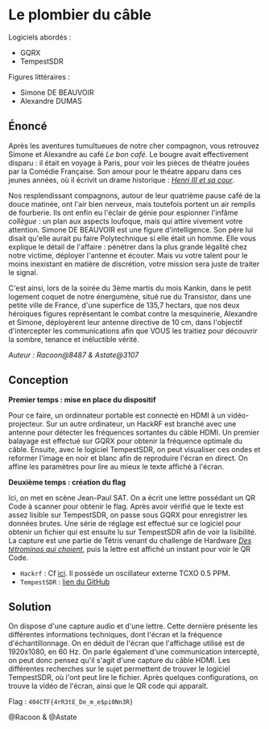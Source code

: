 
# Le plombier du câble

Logiciels abordés :

- GQRX
- TempestSDR

Figures littéraires :

- Simone DE BEAUVOIR
- Alexandre DUMAS

## Énoncé

Après les aventures tumultueues de notre cher compagnon, vous retrouvez Simone et Alexandre au café _Le bon café_.
Le bougre avait effectivement disparu : il était en voyage à Paris, pour voir les pièces de théatre jouées par la Comédie Française. Son amour pour le théatre apparu dans ces jeunes années, où il écrivit un drame historique : _[Henri III et sa cour](https://fr.wikipedia.org/wiki/Henri_III_et_sa_cour)_.

Nos resplendissant compagnons, autour de leur quatrième pause café de la douce matinée, ont l'air bien nerveux, mais toutefois portent un air remplis de fourberie. Ils ont enfin eu l'éclair de génie pour espionner l'infâme *collègue* : un plan aux aspects loufoque, mais qui attire vivement votre attention.
Simone DE BEAUVOIR est une figure d'intelligence. Son père lui disait qu'elle aurait pu faire Polytechnique si elle était un homme.
Elle vous explique le détail de l'affaire : pénétrer dans la plus grande légalité chez notre victime, déployer l'antenne et écouter. Mais vu votre talent pour le moins inexistant en matière de discrétion, votre mission sera juste de traiter le signal.

C'est ainsi, lors de la soirée du 3ème martis du mois Kankin, dans le petit logement coquet de notre énergumène, situé rue du Transistor, dans une petite ville de France, d'une superfice de 135,7 hectars, que nos deux héroiques figures représentant le combat contre la mesquinerie, Alexandre et Simone, déployèrent leur antenne directive de 10 cm, dans l'objectif d'intercepter les communications afin que VOUS les traitiez pour découvrir la sombre, tenance et inéluctible vérité.

*Auteur : Racoon@8487 & Astate@3107*


## Conception

**Premier temps : mise en place du dispositif**

Pour ce faire, un ordinnateur portable est connecté en HDMI à un vidéo-projecteur.
Sur un autre ordinateur, un HackRF est branché avec une antenne pour détecter les fréquences sortantes du câble HDMI.
Un premier balayage est effectué sur GQRX pour obtenir la fréquence optimale du câble.
Ensuite, avec le logiciel TempestSDR, on peut visualiser ces ondes et reformer l'image en noir et blanc afin de reproduire l'écran en direct. On affine les paramètres pour lire au mieux le texte affiché à l'écran.

**Deuxième temps : création du flag**

Ici, on met en scène Jean-Paul SAT. On a écrit une lettre possédant un QR Code à scanner pour obtenir le flag. Après avoir vérifié que le texte est assez lisible sur TempestSDR, on passe sous GQRX pour enregistrer les données brutes.
Une série de réglage est effectué sur ce logiciel pour obtenir un fichier qui est ensuite lu sur TempestSDR afin de voir la lisibilité.
La capture est une partie de Tétris venant du challenge de Hardware _[Des tétrominos qui choient](https://gitlab.hackademint.org/404-ctf/2023/des-tetrominos-qui-choient)_, puis la lettre est affiché un instant pour voir le QR Code.


- ``Hackrf`` : Cf [ici](https://greatscottgadgets.com/hackrf/). Il possède un oscillateur externe TCXO 0.5 PPM.
- ``TempestSDR`` : [lien du GitHub](https://github.com/martinmarinov/TempestSDR)


## Solution

On dispose d'une capture audio et d'une lettre. Cette dernière présente les différentes informations techniques, dont l'écran et la fréquence d'échantillonnage. On en déduit de l'écran que l'affichage utilisé est de 1920x1080, en 60 Hz.
On parle également d'une communication intercepté, on peut donc pensez qu'il s'agit d'une capture du câble HDMI. Les différentes recherches sur le sujet permettent de trouver le logiciel TempestSDR, où l'ont peut lire le fichier. Après quelques configurations, on trouve la vidéo de l'écran, ainsi que le QR code qui apparaît.

Flag : `404CTF{4rR3tE_De_m_e$pi0Nn3R}`

@Racoon & @Astate
